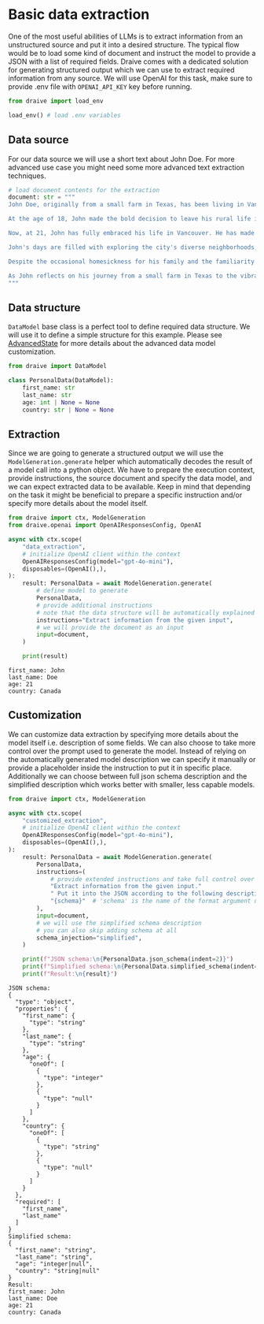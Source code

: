 # Basic data extraction

One of the most useful abilities of LLMs is to extract information from an unstructured source and put it into a desired structure. The typical flow would be to load some kind of document and instruct the model to provide a JSON with a list of required fields. Draive comes with a dedicated solution for generating structured output which we can use to extract required information from any source. We will use OpenAI for this task, make sure to provide .env file with `OPENAI_API_KEY` key before running.


```python
from draive import load_env

load_env() # load .env variables
```

## Data source

For our data source we will use a short text about John Doe. For more advanced use case you might need some more advanced text extraction techniques.


```python
# load document contents for the extraction
document: str = """
John Doe, originally from a small farm in Texas, has been living in Vancouver for more than three years. His fascination with Canada began when he first visited the country at the age of seven. The experience left a lasting impression on him, and he knew that one day he would make Canada his home.

At the age of 18, John made the bold decision to leave his rural life in Texas behind and move to Vancouver. The transition was not without its challenges, as he had to adapt to the fast-paced city life, which was a stark contrast to the slow, quiet days on the farm. However, John's determination and love for his new home helped him overcome any obstacles he faced.

Now, at 21, John has fully embraced his life in Vancouver. He has made new friends, discovered his favorite local spots, and even started attending college to pursue his passion for environmental science. The city's stunning natural beauty, with its lush forests and pristine coastline, reminds him of why he fell in love with Canada in the first place.

John's days are filled with exploring the city's diverse neighborhoods, trying new cuisines, and participating in various outdoor activities. He has become an avid hiker, taking advantage of the numerous trails in and around Vancouver. On weekends, he often finds himself hiking in the nearby mountains, breathing in the crisp air and marveling at the breathtaking views.

Despite the occasional homesickness for his family and the familiarity of his Texas farm, John knows that Vancouver is where he belongs. The city has captured his heart, and he can't imagine living anywhere else. He dreams of one day working in the field of environmental conservation, helping to protect the natural wonders that made him fall in love with Canada.

As John reflects on his journey from a small farm in Texas to the vibrant city of Vancouver, he feels a sense of pride and accomplishment. He knows that his seven-year-old self would be proud of the life he has built in the country that captured his imagination all those years ago. With a smile on his face, John looks forward to the future and all the adventures that Vancouver has in store for him.
"""
```

## Data structure

`DataModel` base class is a perfect tool to define required data structure. We will use it to define a simple structure for this example. Please see [AdvancedState](../guides/AdvancedState.md) for more details about the advanced data model customization.


```python
from draive import DataModel

class PersonalData(DataModel):
    first_name: str
    last_name: str
    age: int | None = None
    country: str | None = None
```

## Extraction

Since we are going to generate a structured output we will use the `ModelGeneration.generate` helper which automatically decodes the result of a model call into a python object. We have to prepare the execution context, provide instructions, the source document and specify the data model, and we can expect extracted data to be available. Keep in mind that depending on the task it might be beneficial to prepare a specific instruction and/or specify more details about the model itself.


```python
from draive import ctx, ModelGeneration
from draive.openai import OpenAIResponsesConfig, OpenAI

async with ctx.scope(
    "data_extraction",
    # initialize OpenAI client within the context
    OpenAIResponsesConfig(model="gpt-4o-mini"),
    disposables=(OpenAI(),),
):
    result: PersonalData = await ModelGeneration.generate(
        # define model to generate
        PersonalData,
        # provide additional instructions
        # note that the data structure will be automatically explained to the model
        instructions="Extract information from the given input",
        # we will provide the document as an input
        input=document,
    )

    print(result)
```
    first_name: John
    last_name: Doe
    age: 21
    country: Canada


## Customization

We can customize data extraction by specifying more details about the model itself i.e. description of some fields. We can also choose to take more control over the prompt used to generate the model. Instead of relying on the automatically generated model description we can specify it manually or provide a placeholder inside the instruction to put it in specific place. Additionally we can choose between full json schema description and the simplified description which works better with smaller, less capable models.


```python
from draive import ctx, ModelGeneration

async with ctx.scope(
    "customized_extraction",
    # initialize OpenAI client within the context
    OpenAIResponsesConfig(model="gpt-4o-mini"),
    disposables=(OpenAI(),),
):
    result: PersonalData = await ModelGeneration.generate(
        PersonalData,
        instructions=(
            # provide extended instructions and take full control over the prompt
            "Extract information from the given input."
            " Put it into the JSON according to the following description:\n"
            "{schema}"  # 'schema' is the name of the format argument used to fill in the schema
        ),
        input=document,
        # we will use the simplified schema description
        # you can also skip adding schema at all
        schema_injection="simplified",
    )

    print(f"JSON schema:\n{PersonalData.json_schema(indent=2)}")
    print(f"Simplified schema:\n{PersonalData.simplified_schema(indent=2)}")
    print(f"Result:\n{result}")
```

    JSON schema:
    {
      "type": "object",
      "properties": {
        "first_name": {
          "type": "string"
        },
        "last_name": {
          "type": "string"
        },
        "age": {
          "oneOf": [
            {
              "type": "integer"
            },
            {
              "type": "null"
            }
          ]
        },
        "country": {
          "oneOf": [
            {
              "type": "string"
            },
            {
              "type": "null"
            }
          ]
        }
      },
      "required": [
        "first_name",
        "last_name"
      ]
    }
    Simplified schema:
    {
      "first_name": "string",
      "last_name": "string",
      "age": "integer|null",
      "country": "string|null"
    }
    Result:
    first_name: John
    last_name: Doe
    age: 21
    country: Canada
